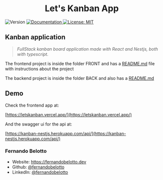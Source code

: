 <h1 align="center">Let's Kanban App </h1>
<p>
  <img alt="Version" src="https://img.shields.io/badge/version-1.0.0-blue.svg?cacheSeconds=2592000" />
  <a href="https://github.com/fernandobelotto/kanban/wiki/Documentation" target="_blank">
    <img alt="Documentation" src="https://img.shields.io/badge/documentation-yes-brightgreen.svg" />
  </a>
  <a href="#" target="_blank">
    <img alt="License: MIT" src="https://img.shields.io/badge/License-MIT-yellow.svg" />
  </a>
</p>

## Kanban application

> *FullStack kanban board application made with React and Nestjs, both with typescript.*

The frontend project is inside the folder FRONT and has a [README.md](./FRONT/README.md) file with instructions about the project

The backend project is inside the folder BACK and also has a [README.md](./BACK/README.md)

## Demo

Check the frontend app at:

[https://letskanban.vercel.app/](https://letskanban.vercel.app/)

And the swagger ui for the api at:

[https://kanban-nestjs.herokuapp.com/api/](https://kanban-nestjs.herokuapp.com/api/)


### Fernando Belotto

- Website: https://fernandobelotto.dev
- Github: [@fernandobelotto](https://github.com/fernandobelotto)
- LinkedIn: [@fernandobelotto](https://linkedin.com/in/fernandobelotto)
